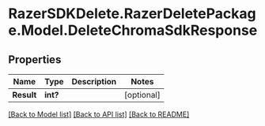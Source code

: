 # RazerSDKDelete.RazerDeletePackage.Model.DeleteChromaSdkResponse
## Properties

Name | Type | Description | Notes
------------ | ------------- | ------------- | -------------
**Result** | **int?** |  | [optional] 

[[Back to Model list]](../README.md#documentation-for-models) [[Back to API list]](../README.md#documentation-for-api-endpoints) [[Back to README]](../README.md)

